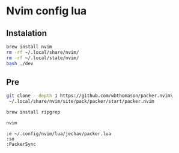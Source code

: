 # Nvim config lua

## Instalation

```bash
brew install nvim
rm -rf ~/.local/share/nvim/
rm -rf ~/.local/state/nvim/
bash ./dev
```

## Pre

```bash
git clone --depth 1 https://github.com/wbthomason/packer.nvim\
 ~/.local/share/nvim/site/pack/packer/start/packer.nvim

brew install ripgrep
 ```


```bash
nvim
```

```vim
:e ~/.config/nvim/lua/jechav/packer.lua
:so
:PackerSync
```

